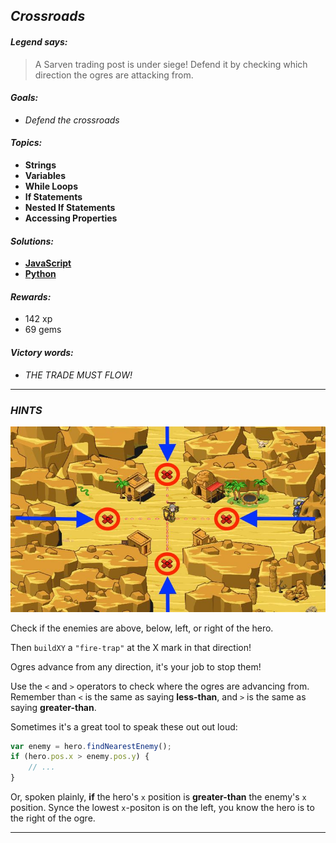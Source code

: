 ## _Crossroads_

#### _Legend says:_
> A Sarven trading post is under siege! Defend it by checking which direction the ogres are attacking from.

#### _Goals:_
+ _Defend the crossroads_

#### _Topics:_
+ **Strings**
+ **Variables**
+ **While Loops**
+ **If Statements**
+ **Nested If Statements**
+ **Accessing Properties**

#### _Solutions:_
+ **[JavaScript](crossroads.js)**
+ **[Python](crossroads.py)**

#### _Rewards:_
+ 142 xp
+ 69 gems

#### _Victory words:_
+ _THE TRADE MUST FLOW!_

___

### _HINTS_

![](img/crossroads.jpg)

Check if the enemies are above, below, left, or right of the hero.

Then `buildXY` a `"fire-trap"` at the X mark in that direction!

Ogres advance from any direction, it's your job to stop them!

Use the `<` and `>` operators to check where the ogres are advancing from. Remember than `<` is the same as saying **less-than**, and `>` is the same as saying **greater-than**.

Sometimes it's a great tool to speak these out out loud:

```javascript
var enemy = hero.findNearestEnemy();
if (hero.pos.x > enemy.pos.y) {
    // ...
}
```

Or, spoken plainly, **if** the hero's `x` position is **greater-than** the enemy's `x` position. Synce the lowest `x`-positon is on the left, you know the hero is to the right of the ogre.

___
